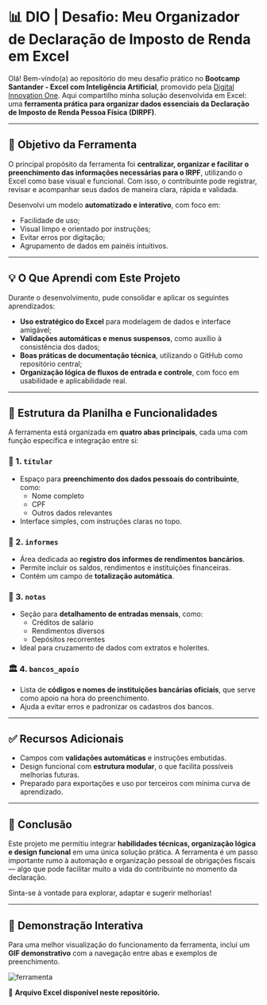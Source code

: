 # 📊 DIO | Desafio: Meu Organizador de Declaração de Imposto de Renda em Excel

Olá! Bem-vindo(a) ao repositório do meu desafio prático no **Bootcamp Santander - Excel com Inteligência Artificial**, promovido pela [Digital Innovation One](https://web.dio.me). Aqui compartilho minha solução desenvolvida em Excel: uma **ferramenta prática para organizar dados essenciais da Declaração de Imposto de Renda Pessoa Física (DIRPF)**.

---

## 🎯 Objetivo da Ferramenta

O principal propósito da ferramenta foi **centralizar, organizar e facilitar o preenchimento das informações necessárias para o IRPF**, utilizando o Excel como base visual e funcional. Com isso, o contribuinte pode registrar, revisar e acompanhar seus dados de maneira clara, rápida e validada.

Desenvolvi um modelo **automatizado e interativo**, com foco em:

- Facilidade de uso;
- Visual limpo e orientado por instruções;
- Evitar erros por digitação;
- Agrupamento de dados em painéis intuitivos.

---

## 💡 O Que Aprendi com Este Projeto

Durante o desenvolvimento, pude consolidar e aplicar os seguintes aprendizados:

- **Uso estratégico do Excel** para modelagem de dados e interface amigável;
- **Validações automáticas e menus suspensos**, como auxílio à consistência dos dados;
- **Boas práticas de documentação técnica**, utilizando o GitHub como repositório central;
- **Organização lógica de fluxos de entrada e controle**, com foco em usabilidade e aplicabilidade real.

---

## 🧭 Estrutura da Planilha e Funcionalidades

A ferramenta está organizada em **quatro abas principais**, cada uma com função específica e integração entre si:

### 📌 1. `títular`
- Espaço para **preenchimento dos dados pessoais do contribuinte**, como:
  - Nome completo
  - CPF
  - Outros dados relevantes
- Interface simples, com instruções claras no topo.

### 🏦 2. `informes`
- Área dedicada ao **registro dos informes de rendimentos bancários**.
- Permite incluir os saldos, rendimentos e instituições financeiras.
- Contém um campo de **totalização automática**.

### 📄 3. `notas`
- Seção para **detalhamento de entradas mensais**, como:
  - Créditos de salário
  - Rendimentos diversos
  - Depósitos recorrentes
- Ideal para cruzamento de dados com extratos e holerites.

### 🏛️ 4. `bancos_apoio`
- Lista de **códigos e nomes de instituições bancárias oficiais**, que serve como apoio na hora do preenchimento.
- Ajuda a evitar erros e padronizar os cadastros dos bancos.

---

## ✅ Recursos Adicionais

- Campos com **validações automáticas** e instruções embutidas.
- Design funcional com **estrutura modular**, o que facilita possíveis melhorias futuras.
- Preparado para exportações e uso por terceiros com mínima curva de aprendizado.

---

## 🚀 Conclusão

Este projeto me permitiu integrar **habilidades técnicas, organização lógica e design funcional** em uma única solução prática. A ferramenta é um passo importante rumo à automação e organização pessoal de obrigações fiscais — algo que pode facilitar muito a vida do contribuinte no momento da declaração.

Sinta-se à vontade para explorar, adaptar e sugerir melhorias!

---
## 🎥 Demonstração Interativa

Para uma melhor visualização do funcionamento da ferramenta, incluí um **GIF demonstrativo** com a navegação entre abas e exemplos de preenchimento.

![ferramenta](https://github.com/user-attachments/assets/fa2936bf-d213-47c7-8cd9-b5f83b3b2bcd)

📁 **Arquivo Excel disponível neste repositório.**
